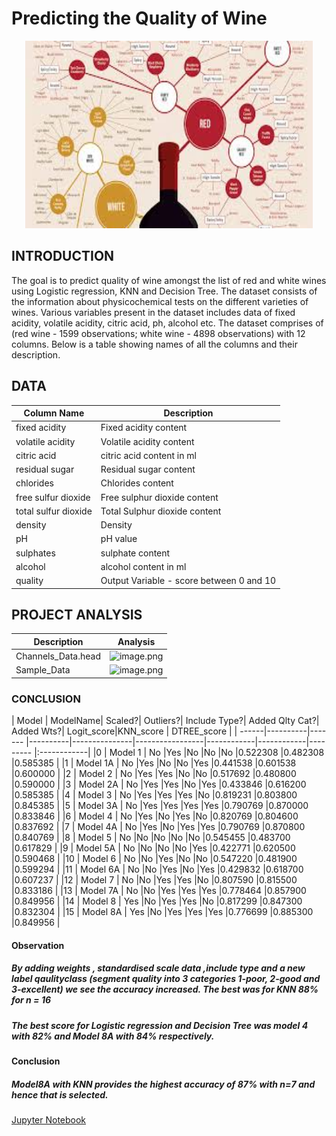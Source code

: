 # Predicting the Quality of Wine
<p align="center">
  <img width="460" height="300" src="images/winedata.jpg">
</p>


## INTRODUCTION
The goal is to predict quality of wine amongst the list of red and white wines using Logistic regression, KNN and Decision Tree. 
The dataset consists of the information about physicochemical tests on the different varieties of wines. 
Various variables present in the dataset includes data of fixed acidity, volatile acidity, citric acid, ph, alcohol etc. 
The dataset comprises of (red wine - 1599 observations; white wine - 4898 observations) with 12 columns. 
Below is a table showing names of all the columns and their description.

## DATA
| Column Name           | Description                                              |
| -------------         |-------------                                             | 
| fixed acidity         | Fixed acidity content                                    | 
| volatile acidity      | Volatile acidity content                                 |  
| citric acid           | citric acid content in ml                                | 
| residual sugar        | Residual sugar content                                   |   
| chlorides             | Chlorides content                                        |
| free sulfur dioxide   | Free sulphur dioxide content                             |
| total sulfur dioxide  | Total Sulphur dioxide content                            |
| density               | Density                                                  |
| pH                    | pH value                                                 |
| sulphates             | sulphate content                                         |
| alcohol               | alcohol content in ml                                    |
| quality               | Output Variable - score between 0 and 10                 |


## PROJECT ANALYSIS
| Description | Analysis |
| --- | --- |
| Channels_Data.head | ![image.png](images/PrimaryMasterData.png) |
| Sample_Data | ![image.png](images/SampleUsers.png) |


### CONCLUSION
| Model | ModelName| Scaled?|	Outliers?|	Include Type?|	Added Qlty Cat?|	Added Wts?|	Logit_score|KNN_score |	DTREE_score |          | ------|----------|------- |----------|---------------|-----------------|------------|------------|--------- |:------------|
|0	    | Model 1	 | No	    |Yes	     |No	           |No	             |No	        |0.522308	   |0.482308	|0.585385     |
|1	    | Model 1A | No	    |Yes	     |No	           |No	             |Yes	        |0.441538	   |0.601538	|0.600000     |
|2	    | Model 2	 | No	    |Yes	     |Yes	           |No	             |No	        |0.517692	   |0.480800	|0.590000     |
|3	    | Model 2A | No	    |Yes	     |Yes	           |No	             |Yes	        |0.433846	   |0.616200	|0.585385     |
|4	    | Model 3  | No	    |Yes	     |Yes	           |Yes	             |No	        |0.819231	   |0.803800	|0.845385     |
|5	    | Model 3A | No	    |Yes	     |Yes            |Yes	             |Yes	        |0.790769	   |0.870000	|0.833846     |
|6	    | Model 4	 | No	    |Yes	     |No	           |Yes	             |No	        |0.820769	   |0.804600	|0.837692     |
|7	    | Model 4A | No	    |Yes	     |No	           |Yes	             |Yes	        |0.790769	   |0.870800	|0.840769     |
|8	    | Model 5	 | No	    |No	       |No	           |No	             |No	        |0.545455	   |0.483700	|0.617829     |
|9	    | Model 5A | No	    |No	       |No	           |No	             |Yes	        |0.422771	   |0.620500	|0.590468     |
|10	    | Model 6	 | No	    |No	       |Yes	           |No	             |No	        |0.547220	   |0.481900	|0.599294     |
|11	    | Model 6A | No	    |No	       |Yes	           |No	             |Yes	        |0.429832	   |0.618700	|0.607237     |
|12	    | Model 7	 | No	    |No	       |Yes	           |Yes	             |No	        |0.807590	   |0.815500	|0.833186     |
|13	    | Model 7A | No	    |No	       |Yes            |Yes	             |Yes	        |0.778464	   |0.857900	|0.849956     |
|14	    | Model 8	 | Yes	  |No	       |Yes	           |Yes	             |No	        |0.817299	   |0.847300	|0.832304     |
|15	    | Model 8A | Yes	  |No	       |Yes	           |Yes	             |Yes	        |0.776699	   |0.885300	|0.849956     |

#### Observation
##### By adding weights , standardised scale data ,include type and a new label qaulityclass (segment quality into 3 categories 1-poor, 2-good and 3-excellent) we see the accuracy increased. The best was for  KNN  88% for n = 16

##### The best score for Logistic regression and Decision Tree was model 4 with 82% and Model 8A with 84% respectively.

#### Conclusion
##### Model8A with KNN provides the highest accuracy of 87% with n=7 and hence that is selected.


[Jupyter Notebook](.WineQuality-Classification/EDAReport/EDAnotebookTRAI-Usecase-Ver3.ipynb)

